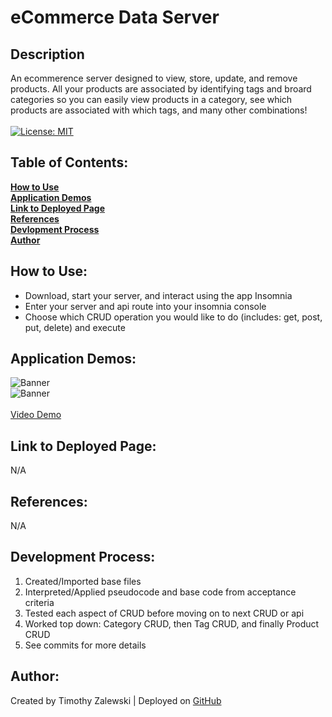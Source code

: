# eCommerce Data Server

## Description
An ecommerence server designed to view, store, update, and remove products. All your products are associated by identifying tags and broard categories so you can easily view products in a category, see which products are associated with which tags, and many other combinations! <br /> <br />
[![License: MIT](https://img.shields.io/badge/License-MIT-yellow.svg)](https://opensource.org/licenses/MIT)

 ## Table of Contents:

  **[How to Use](#how-to-use)** <br />
  **[Application Demos](#application-demos)** <br />
  **[Link to Deployed Page](#link-to-deployed-page)** <br />
  **[References](#references)** <br />
  **[Devlopment Process](#development-process)** <br />
  **[Author](#author)** <br />

## How to Use:
* Download, start your server, and interact using the app Insomnia <br />
* Enter your server and api route into your insomnia console <br />
* Choose which CRUD operation you would like to do (includes: get, post, put, delete) and execute

## Application Demos:
![Banner](./demos/) <br />
![Banner](./demos/) <br /><br />
<a href="https://drive.google.com/file/d/1XFHbE2uV49ixkkqU6qa1dCNfnZy4x_B2/view">Video Demo</a>

## Link to Deployed Page:
N/A

## References:
N/A

## Development Process:
1. Created/Imported base files
2. Interpreted/Applied pseudocode and base code from acceptance criteria
3. Tested each aspect of CRUD before moving on to next CRUD or api
4. Worked top down: Category CRUD, then Tag CRUD, and finally Product CRUD
3. See commits for more details

## Author:
Created by Timothy Zalewski | Deployed on [GitHub](https://github.com/Tim-Zebra)